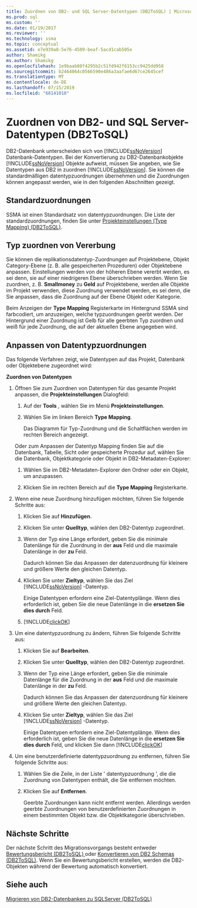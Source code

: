 ```yaml
---
title: Zuordnen von DB2- und SQL Server-Datentypen (DB2ToSQL) | Microsoft-Dokumentation
ms.prod: sql
ms.custom: ''
ms.date: 01/19/2017
ms.reviewer: ''
ms.technology: ssma
ms.topic: conceptual
ms.assetid: e7e939a8-5e76-4509-beaf-5acd1cab505e
author: Shamikg
ms.author: Shamikg
ms.openlocfilehash: 1e9baab08f4295b2c51fd942f6153cc9425dd958
ms.sourcegitcommit: b2464064c0566590e486a3aafae6d67ce2645cef
ms.translationtype: MT
ms.contentlocale: de-DE
ms.lasthandoff: 07/15/2019
ms.locfileid: "68141010"
---
```

# <a name="mapping-db2-and-sql-server-data-types-db2tosql"></a>Zuordnen von DB2- und SQL Server-Datentypen (DB2ToSQL)
DB2-Datenbank unterscheiden sich von [!INCLUDE[ssNoVersion](../../includes/ssnoversion-md.md)] Datenbank-Datentypen. Bei der Konvertierung zu DB2-Datenbankobjekte [!INCLUDE[ssNoVersion](../../includes/ssnoversion-md.md)] Objekte aufweist, müssen Sie angeben, wie Sie Datentypen aus DB2 in zuordnen [!INCLUDE[ssNoVersion](../../includes/ssnoversion-md.md)]. Sie können die standardmäßigen datentypzuordnungen übernehmen und die Zuordnungen können angepasst werden, wie in den folgenden Abschnitten gezeigt.  
  
## <a name="default-mappings"></a>Standardzuordnungen  
SSMA ist einen Standardsatz von datentypzuordnungen. Die Liste der standardzuordnungen, finden Sie unter [Projekteinstellungen &#40;Type Mapping&#41; &#40;DB2ToSQL&#41;](../../ssma/db2/project-settings-type-mapping-db2tosql.md).  
  
## <a name="type-mapping-inheritance"></a>Typ zuordnen von Vererbung  
Sie können die replikationsdatentyp-Zuordnungen auf Projektebene, Objekt Category-Ebene (z. B. alle gespeicherten Prozeduren) oder Objektebene anpassen. Einstellungen werden von der höheren Ebene vererbt werden, es sei denn, sie auf einer niedrigeren Ebene überschrieben werden. Wenn Sie zuordnen, z. B. **Smallmoney** zu **Geld** auf Projektebene, werden alle Objekte im Projekt verwenden, diese Zuordnung verwendet werden, es sei denn, die Sie anpassen, dass die Zuordnung auf der Ebene Objekt oder Kategorie.  
  
Beim Anzeigen der **Type Mapping** Registerkarte im Hintergrund SSMA sind farbcodiert, um anzuzeigen, welche typzuordnungen geerbt werden. Der Hintergrund einer Zuordnung ist Gelb für alle geerbten Typ zuordnen und weiß für jede Zuordnung, die auf der aktuellen Ebene angegeben wird.  
  
## <a name="customizing-data-type-mappings"></a>Anpassen von Datentypzuordnungen  
Das folgende Verfahren zeigt, wie Datentypen auf das Projekt, Datenbank oder Objektebene zugeordnet wird:  
  
**Zuordnen von Datentypen**  
  
1.  Öffnen Sie zum Zuordnen von Datentypen für das gesamte Projekt anpassen, die **Projekteinstellungen** Dialogfeld:  
  
    1.  Auf der **Tools** , wählen Sie im Menü **Projekteinstellungen**.  
  
    2.  Wählen Sie im linken Bereich **Type Mapping**.  
  
        Das Diagramm für Typ-Zuordnung und die Schaltflächen werden im rechten Bereich angezeigt.  
  
    Oder zum Anpassen der Datentyp Mapping finden Sie auf die Datenbank, Tabelle, Sicht oder gespeicherte Prozedur auf, wählen Sie die Datenbank, Objektkategorie oder Objekt in DB2-Metadaten-Explorer:  
  
    1.  Wählen Sie im DB2-Metadaten-Explorer den Ordner oder ein Objekt, um anzupassen.  
  
    2.  Klicken Sie im rechten Bereich auf die **Type Mapping** Registerkarte.  
  
2.  Wenn eine neue Zuordnung hinzufügen möchten, führen Sie folgende Schritte aus:  
  
    1.  Klicken Sie auf **Hinzufügen**.  
  
    2.  Klicken Sie unter **Quelltyp**, wählen den DB2-Datentyp zugeordnet.  
  
    3.  Wenn der Typ eine Länge erfordert, geben Sie die minimale Datenlänge für die Zuordnung in der **aus** Feld und die maximale Datenlänge in der **zu** Feld.  
  
        Dadurch können Sie das Anpassen der datenzuordnung für kleinere und größere Werte den gleichen Datentyp.  
  
    4.  Klicken Sie unter **Zieltyp**, wählen Sie das Ziel [!INCLUDE[ssNoVersion](../../includes/ssnoversion-md.md)] -Datentyp.  
  
        Einige Datentypen erfordern eine Ziel-Datentyplänge. Wenn dies erforderlich ist, geben Sie die neue Datenlänge in die **ersetzen Sie dies durch** Feld.  
  
    5.  [!INCLUDE[clickOK](../../includes/clickok-md.md)]  
  
3.  Um eine datentypzuordnung zu ändern, führen Sie folgende Schritte aus:  
  
    1.  Klicken Sie auf **Bearbeiten**.  
  
    2.  Klicken Sie unter **Quelltyp**, wählen den DB2-Datentyp zugeordnet.  
  
    3.  Wenn der Typ eine Länge erfordert, geben Sie die minimale Datenlänge für die Zuordnung in der **aus** Feld und die maximale Datenlänge in der **zu** Feld.  
  
        Dadurch können Sie das Anpassen der datenzuordnung für kleinere und größere Werte den gleichen Datentyp.  
  
    4.  Klicken Sie unter **Zieltyp**, wählen Sie das Ziel [!INCLUDE[ssNoVersion](../../includes/ssnoversion-md.md)] -Datentyp.  
  
        Einige Datentypen erfordern eine Ziel-Datentyplänge. Wenn dies erforderlich ist, geben Sie die neue Datenlänge in die **ersetzen Sie dies durch** Feld, und klicken Sie dann [!INCLUDE[clickOK](../../includes/clickok-md.md)]  
  
4.  Um eine benutzerdefinierte datentypzuordnung zu entfernen, führen Sie folgende Schritte aus:  
  
    1.  Wählen Sie die Zeile, in der Liste ' datentypzuordnung ', die die Zuordnung von Datentypen enthält, die Sie entfernen möchten.  
  
    2.  Klicken Sie auf **Entfernen**.  
  
        Geerbte Zuordnungen kann nicht entfernt werden. Allerdings werden geerbte Zuordnungen von benutzerdefinierten Zuordnungen in einem bestimmten Objekt bzw. die Objektkategorie überschrieben.  
  
## <a name="next-steps"></a>Nächste Schritte  
Der nächste Schritt des Migrationsvorgangs besteht entweder [Bewertungsbericht &#40;DB2ToSQL&#41; ](../../ssma/db2/assessment-report-db2tosql.md) oder [Konvertieren von DB2 Schemas &#40;DB2ToSQL&#41;](../../ssma/db2/converting-db2-schemas-db2tosql.md). Wenn Sie ein Bewertungsbericht erstellen, werden die DB2-Objekten während der Bewertung automatisch konvertiert.  
  
## <a name="see-also"></a>Siehe auch  
[Migrieren von DB2-Datenbanken zu SQLServer &#40;DB2ToSQL&#41;](../../ssma/db2/migrating-db2-databases-to-sql-server-db2tosql.md)  
  
